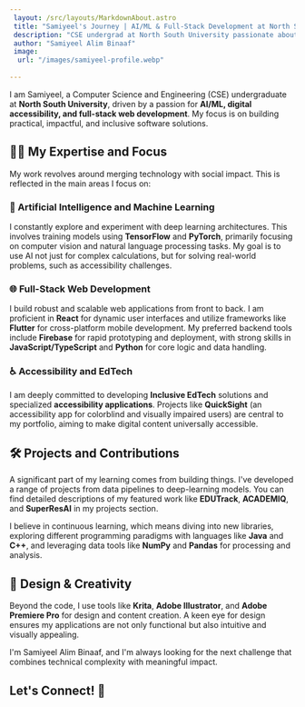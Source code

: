 ```yaml
---
 layout: /src/layouts/MarkdownAbout.astro
 title: "Samiyeel's Journey | AI/ML & Full-Stack Development at North South University"
 description: "CSE undergrad at North South University passionate about AI/ML, accessibility, and full-stack web. Discover my projects and technical journey."
 author: "Samiyeel Alim Binaaf"
 image:
  url: "/images/samiyeel-profile.webp"
   
---
```


 I am Samiyeel, a Computer Science and Engineering (CSE) undergraduate at **North South University**, driven by a passion for **AI/ML, digital accessibility, and full-stack web development**. My focus is on building practical, impactful, and inclusive software solutions.

 ## 🧑‍💻 My Expertise and Focus
 
 My work revolves around merging technology with social impact. This is reflected in the main areas I focus on:
 
 ### 🤖 Artificial Intelligence and Machine Learning
 
 I constantly explore and experiment with deep learning architectures. This involves training models using **TensorFlow** and **PyTorch**, primarily focusing on computer vision and natural language processing tasks. My goal is to use AI not just for complex calculations, but for solving real-world problems, such as accessibility challenges.

 ### 🌐 Full-Stack Web Development
 
 I build robust and scalable web applications from front to back. I am proficient in **React** for dynamic user interfaces and utilize frameworks like **Flutter** for cross-platform mobile development. My preferred backend tools include **Firebase** for rapid prototyping and deployment, with strong skills in **JavaScript/TypeScript** and **Python** for core logic and data handling.
 
 ### ♿ Accessibility and EdTech
 
 I am deeply committed to developing **Inclusive EdTech** solutions and specialized **accessibility applications**. Projects like **QuickSight** (an accessibility app for colorblind and visually impaired users) are central to my portfolio, aiming to make digital content universally accessible.
 
 ## 🛠️ Projects and Contributions
 
 A significant part of my learning comes from building things. I've developed a range of projects from data pipelines to deep-learning models. You can find detailed descriptions of my featured work like **EDUTrack**, **ACADEMIQ**, and **SuperResAI** in my projects section.
 
 I believe in continuous learning, which means diving into new libraries, exploring different programming paradigms with languages like **Java** and **C++**, and leveraging data tools like **NumPy** and **Pandas** for processing and analysis.
 
 ## 🎨 Design & Creativity
 
 Beyond the code, I use tools like **Krita**, **Adobe Illustrator**, and **Adobe Premiere Pro** for design and content creation. A keen eye for design ensures my applications are not only functional but also intuitive and visually appealing.

 I'm Samiyeel Alim Binaaf, and I'm always looking for the next challenge that combines technical complexity with meaningful impact.
 
 ## Let's Connect! 🚀
